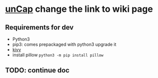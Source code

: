 # [unCap](https://bitbucket.org/udaykrishna5/uncap) **change the link to wiki page**

## Requirements for dev
- Python3
- pip3: comes prepackaged with python3 upgrade it
- [kivy](https://kivy.org/docs/installation/installation.html)
- install pillow 
```python3 -m pip install pillow```

## TODO: continue doc